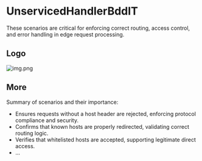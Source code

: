 # UnservicedHandlerBddIT

These scenarios are critical for enforcing correct routing, access control, and error handling in edge request processing.

## Logo

![img.png](assets/img.png)

## More
Summary of scenarios and their importance:

- Ensures requests without a host header are rejected, enforcing protocol compliance and security.
- Confirms that known hosts are properly redirected, validating correct routing logic.
- Verifies that whitelisted hosts are accepted, supporting legitimate direct access.
- ...

